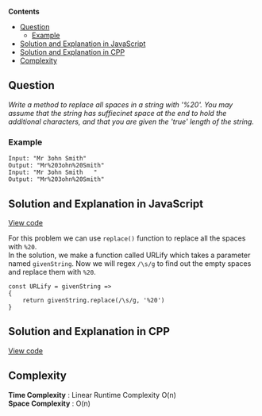 **Contents**

- [Question](#question)
  - [Example](#example)
- [Solution and Explanation in JavaScript](#solution-and-explanation-in-javascript)
- [Solution and Explanation in CPP](#solution-and-explanation-in-cpp)
- [Complexity](#complexity)

## Question

*Write a method to replace all spaces in a string with '%20'. You may assume that the string has suffiecinet space at the end to hold the additional characters, and that you are given the 'true' length of the string.*

### Example
```
Input: "Mr 3ohn Smith"
Output: "Mr%203ohn%20Smith"
Input: "Mr 3ohn Smith   "
Output: "Mr%203ohn%20Smith"
```

## Solution and Explanation in JavaScript

[View code](/Array%20and%20Strings/Array/URLify/URLify.js)

For this problem we can use `replace()` function to replace all the spaces with `%20`. <br>
In the solution, we make a function called URLify which takes a parameter named `givenString`. Now we will regex `/\s/g` to find out the empty spaces and replace them with `%20`. 

```
const URLify = givenString => 
{
    return givenString.replace(/\s/g, '%20')
}
```

## Solution and Explanation in CPP

[View code](/Array%20and%20Strings/Array/URLify/URLify01.cpp)

## Complexity

**Time Complexity** : Linear Runtime Complexity O(n) <br>
**Space Complexity** : O(n)
